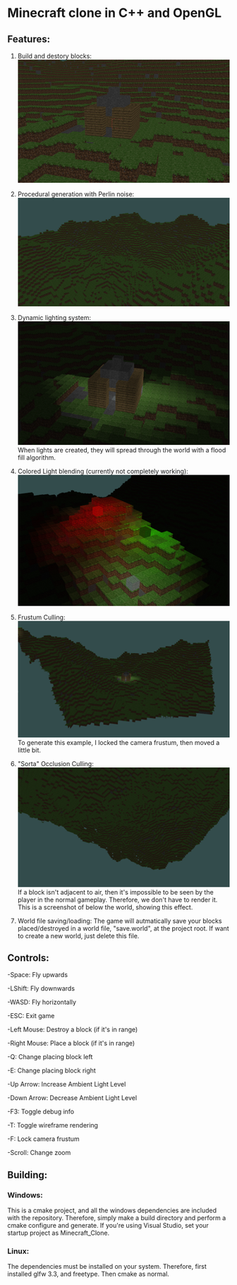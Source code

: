# Minecraft clone in C++ and OpenGL

## Features:

1. Build and destory blocks:
![screenshot](./images/build_dest.png)

2. Procedural generation with Perlin noise:
![screenshot](./images/procgen.png)

3. Dynamic lighting system:
![screenshot](./images/dyn_lights.png)
When lights are created, they will spread through the world with a flood fill algorithm.

4. Colored Light blending (currently not completely working):
![screenshot](./images/blend_lights.png)

5. Frustum Culling:
![screenshot](./images/frustum_culling.png)
To generate this example, I locked the camera frustum, then moved a little bit.

6. "Sorta" Occlusion Culling:
![screenshot](./images/occlusion_culling.png)
If a block isn't adjacent to air, then it's impossible to be seen by the player in the normal gameplay. Therefore, we don't have to render it. This is a screenshot of below the world, showing this effect.

7. World file saving/loading:
The game will autmatically save your blocks placed/destroyed in a world file, "save.world", at the project root. If want to create a new world, just delete this file.


## Controls:
-Space: Fly upwards

-LShift: Fly downwards

-WASD: Fly horizontally

-ESC: Exit game

-Left Mouse: Destroy a block (if it's in range)

-Right Mouse: Place a block (if it's in range)

-Q: Change placing block left

-E: Change placing block right

-Up Arrow: Increase Ambient Light Level

-Down Arrow: Decrease Ambient Light Level

-F3: Toggle debug info

-T: Toggle wireframe rendering

-F: Lock camera frustum

-Scroll: Change zoom

## Building:

### Windows:
This is a cmake project, and all the windows dependencies are included with the repository. Therefore, simply make a build directory and perform a cmake configure and generate. If you're using Visual Studio, set your startup project as Minecraft_Clone.

### Linux:
The dependencies must be installed on your system. Therefore, first installed glfw 3.3, and freetype. Then cmake as normal.
